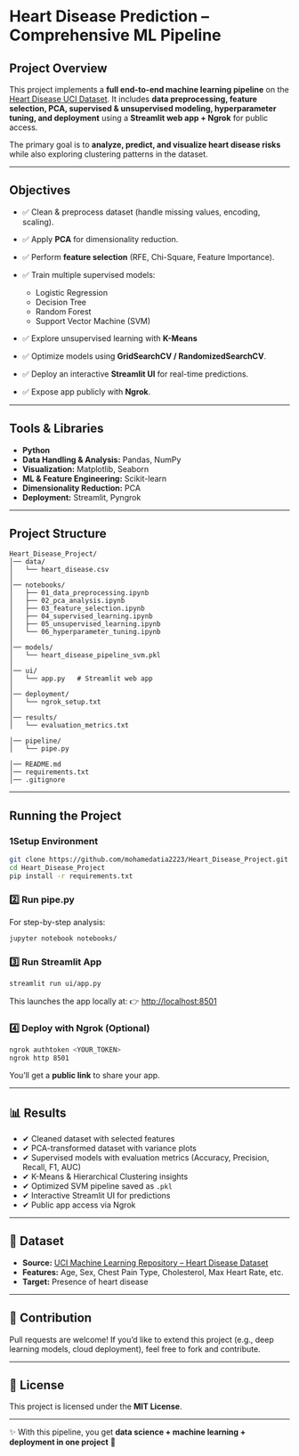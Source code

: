 # Heart Disease Prediction – Comprehensive ML Pipeline

##  Project Overview

This project implements a **full end-to-end machine learning pipeline** on the [Heart Disease UCI Dataset](https://archive.ics.uci.edu/ml/datasets/heart+Disease).
It includes **data preprocessing, feature selection, PCA, supervised & unsupervised modeling, hyperparameter tuning, and deployment** using a **Streamlit web app + Ngrok** for public access.

The primary goal is to **analyze, predict, and visualize heart disease risks** while also exploring clustering patterns in the dataset.

---

## Objectives

* ✅ Clean & preprocess dataset (handle missing values, encoding, scaling).
* ✅ Apply **PCA** for dimensionality reduction.
* ✅ Perform **feature selection** (RFE, Chi-Square, Feature Importance).
* ✅ Train multiple supervised models:

  * Logistic Regression
  * Decision Tree
  * Random Forest
  * Support Vector Machine (SVM)
* ✅ Explore unsupervised learning with **K-Means**
* ✅ Optimize models using **GridSearchCV / RandomizedSearchCV**.
* ✅ Deploy an interactive **Streamlit UI** for real-time predictions.
* ✅ Expose app publicly with **Ngrok**.

---

## Tools & Libraries

* **Python** 
* **Data Handling & Analysis:** Pandas, NumPy
* **Visualization:** Matplotlib, Seaborn
* **ML & Feature Engineering:** Scikit-learn
* **Dimensionality Reduction:** PCA
* **Deployment:** Streamlit, Pyngrok

---

## Project Structure

```
Heart_Disease_Project/
│── data/
│   └── heart_disease.csv
│
│── notebooks/
│   ├── 01_data_preprocessing.ipynb
│   ├── 02_pca_analysis.ipynb
│   ├── 03_feature_selection.ipynb
│   ├── 04_supervised_learning.ipynb
│   ├── 05_unsupervised_learning.ipynb
│   └── 06_hyperparameter_tuning.ipynb
│
│── models/
│   └── heart_disease_pipeline_svm.pkl
│
│── ui/
│   └── app.py   # Streamlit web app
│
│── deployment/
│   └── ngrok_setup.txt
│
│── results/
│   └── evaluation_metrics.txt

│── pipeline/
│   └── pipe.py

│── README.md
│── requirements.txt
│── .gitignore
```

---

## Running the Project

### 1️Setup Environment

```bash
git clone https://github.com/mohamedatia2223/Heart_Disease_Project.git
cd Heart_Disease_Project
pip install -r requirements.txt
```

### 2️⃣ Run pipe.py

For step-by-step analysis:

```bash
jupyter notebook notebooks/
```

### 3️⃣ Run Streamlit App

```bash
streamlit run ui/app.py
```

This launches the app locally at:
👉 [http://localhost:8501](http://localhost:8501)

### 4️⃣ Deploy with Ngrok (Optional)

```bash
ngrok authtoken <YOUR_TOKEN>
ngrok http 8501
```

You’ll get a **public link** to share your app.

---

## 📊 Results

* ✔ Cleaned dataset with selected features
* ✔ PCA-transformed dataset with variance plots
* ✔ Supervised models with evaluation metrics (Accuracy, Precision, Recall, F1, AUC)
* ✔ K-Means & Hierarchical Clustering insights
* ✔ Optimized SVM pipeline saved as `.pkl`
* ✔ Interactive Streamlit UI for predictions
* ✔ Public app access via Ngrok

---

## 📘 Dataset

* **Source:** [UCI Machine Learning Repository – Heart Disease Dataset](https://archive.ics.uci.edu/ml/datasets/heart+Disease)
* **Features:** Age, Sex, Chest Pain Type, Cholesterol, Max Heart Rate, etc.
* **Target:** Presence of heart disease

---

## 🤝 Contribution

Pull requests are welcome! If you’d like to extend this project (e.g., deep learning models, cloud deployment), feel free to fork and contribute.

---

## 📜 License

This project is licensed under the **MIT License**.

---

✨ With this pipeline, you get **data science + machine learning + deployment in one project** 🚀
